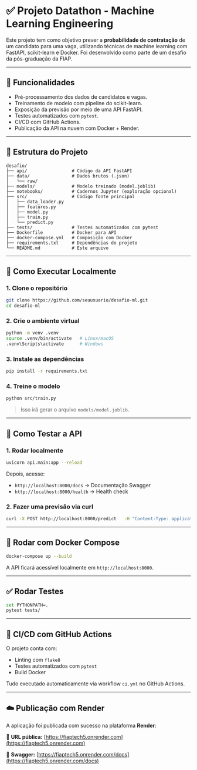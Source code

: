 # ✅ Projeto Datathon - Machine Learning Engineering

Este projeto tem como objetivo prever a **probabilidade de contratação** de um candidato para uma vaga, utilizando técnicas de machine learning com FastAPI, scikit-learn e Docker. Foi desenvolvido como parte de um desafio da pós-graduação da FIAP.

---

## 🧠 Funcionalidades

- Pré-processamento dos dados de candidatos e vagas.
- Treinamento de modelo com pipeline do scikit-learn.
- Exposição da previsão por meio de uma API FastAPI.
- Testes automatizados com `pytest`.
- CI/CD com GitHub Actions.
- Publicação da API na nuvem com Docker + Render.

---

## 📁 Estrutura do Projeto

```
desafio/
├── api/                 # Código da API FastAPI
├── data/                # Dados brutos (.json)
│   └── raw/
├── models/              # Modelo treinado (model.joblib)
├── notebooks/           # Cadernos Jupyter (exploração opcional)
├── src/                 # Código fonte principal
│   ├── data_loader.py
│   ├── features.py
│   ├── model.py
│   ├── train.py
│   └── predict.py
├── tests/               # Testes automatizados com pytest
├── Dockerfile           # Docker para API
├── docker-compose.yml   # Composição com Docker
├── requirements.txt     # Dependências do projeto
└── README.md            # Este arquivo
```

---

## 🚀 Como Executar Localmente

### 1. Clone o repositório

```bash
git clone https://github.com/seuusuario/desafio-ml.git
cd desafio-ml
```

### 2. Crie o ambiente virtual

```bash
python -m venv .venv
source .venv/bin/activate   # Linux/macOS
.venv\Scripts\activate      # Windows
```

### 3. Instale as dependências

```bash
pip install -r requirements.txt
```

### 4. Treine o modelo

```bash
python src/train.py
```

> Isso irá gerar o arquivo `models/model.joblib`.

---

## 🔎 Como Testar a API

### 1. Rodar localmente

```bash
uvicorn api.main:app --reload
```

Depois, acesse:

- `http://localhost:8000/docs` → Documentação Swagger
- `http://localhost:8000/health` → Health check

### 2. Fazer uma previsão via curl

```bash
curl -X POST http://localhost:8000/predict   -H "Content-Type: application/json"   -d @tests/test_input.json
```

---

## 🐳 Rodar com Docker Compose

```bash
docker-compose up --build
```

A API ficará acessível localmente em `http://localhost:8000`.

---

## ✅ Rodar Testes

```bash
set PYTHONPATH=.
pytest tests/
```

---

## 🔁 CI/CD com GitHub Actions

O projeto conta com:

- Linting com `flake8`
- Testes automatizados com `pytest`
- Build Docker

Tudo executado automaticamente via workflow `ci.yml` no GitHub Actions.

---

## ☁️ Publicação com Render

A aplicação foi publicada com sucesso na plataforma **Render**:

🔗 **URL pública:** [https://fiaptech5.onrender.com](https://fiaptech5.onrender.com)

📄 **Swagger:** [https://fiaptech5.onrender.com/docs](https://fiaptech5.onrender.com/docs)